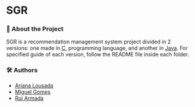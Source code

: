 # SGR

### 🎯 About the Project

SGR is a recommendation management system project divided in 2 versions: one made in [C](https://github.com/RuiArmada/Software-Labs-3/tree/main/project_c), programming language, and another in [Java](https://github.com/RuiArmada/Software-Labs-3/tree/main/project_java). For specified guide of each version, follow the README file inside each folder.

### 🛠 Authors

* [Ariana Lousada](https://github.com/AITK42)
* [Miguel Gomes](https://github.com/MayorX500)
* [Rui Armada](https://github.com/RuiArmada)

